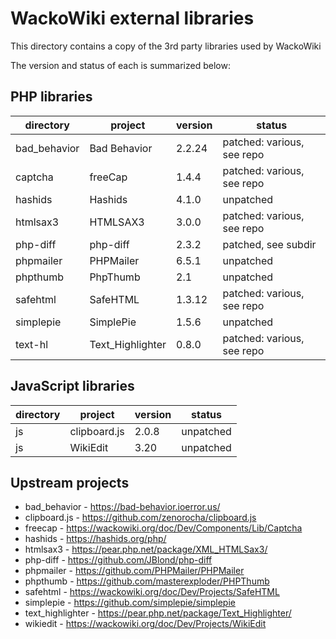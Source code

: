 WackoWiki external libraries
============================
This directory contains a copy of the 3rd party libraries used by WackoWiki

The version and status of each is summarized below:

## PHP libraries

| directory			| project			| version	| status |
| ----------------- | ----------------- | --------- | --------- |
| bad_behavior		| Bad Behavior		| 2.2.24	| patched: various, see repo |
| captcha			| freeCap			| 1.4.4		| patched: various, see repo |
| hashids			| Hashids			| 4.1.0		| unpatched |
| htmlsax3			| HTMLSAX3			| 3.0.0		| patched: various, see repo |
| php-diff			| php-diff			| 2.3.2		| patched, see subdir |
| phpmailer			| PHPMailer			| 6.5.1		| unpatched |
| phpthumb			| PhpThumb			| 2.1		| unpatched |
| safehtml			| SafeHTML			| 1.3.12	| patched: various, see repo |
| simplepie			| SimplePie			| 1.5.6		| unpatched |
| text-hl			| Text_Highlighter	| 0.8.0		| patched: various, see repo |

## JavaScript libraries

| directory			| project			| version	| status |
| ----------------- | ----------------- | --------- | --------- |
| js				| clipboard.js		| 2.0.8		| unpatched |
| js				| WikiEdit			| 3.20		| unpatched |

Upstream projects
-----------------
- bad_behavior		- https://bad-behavior.ioerror.us/
- clipboard.js		- https://github.com/zenorocha/clipboard.js
- freecap			- https://wackowiki.org/doc/Dev/Components/Lib/Captcha
- hashids			- https://hashids.org/php/
- htmlsax3			- https://pear.php.net/package/XML_HTMLSax3/
- php-diff			- https://github.com/JBlond/php-diff
- phpmailer			- https://github.com/PHPMailer/PHPMailer
- phpthumb			- https://github.com/masterexploder/PHPThumb
- safehtml			- https://wackowiki.org/doc/Dev/Projects/SafeHTML
- simplepie			- https://github.com/simplepie/simplepie
- text_highlighter	- https://pear.php.net/package/Text_Highlighter/
- wikiedit			- https://wackowiki.org/doc/Dev/Projects/WikiEdit
